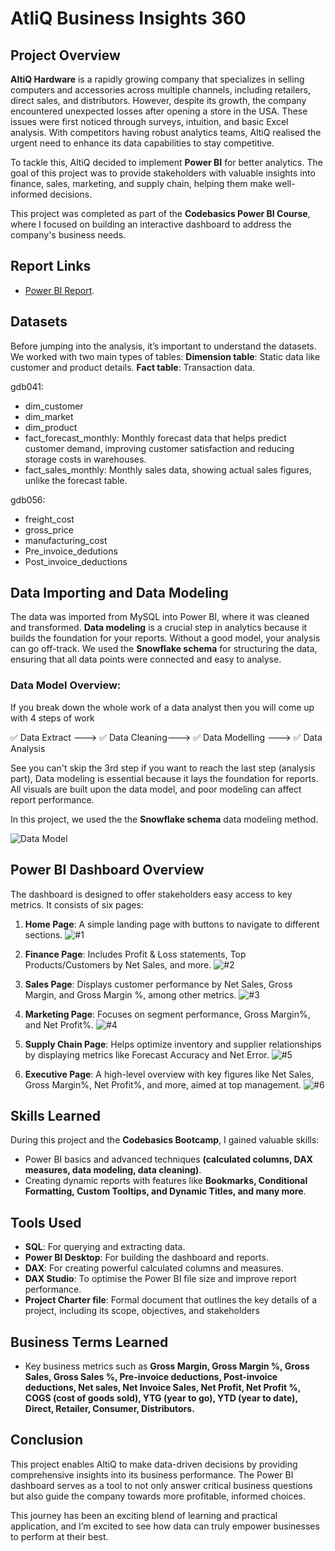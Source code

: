 # AtliQ Business Insights 360

## Project Overview

**AltiQ Hardware** is a rapidly growing company that specializes in selling computers and accessories across multiple channels, including retailers, direct sales, and distributors. However, despite its growth, the company encountered unexpected losses after opening a store in the USA. These issues were first noticed through surveys, intuition, and basic Excel analysis. With competitors having robust analytics teams, AltiQ realised the urgent need to enhance its data capabilities to stay competitive.

To tackle this, AltiQ decided to implement **Power BI** for better analytics. The goal of this project was to provide stakeholders with valuable insights into finance, sales, marketing, and supply chain, helping them make well-informed decisions.

This project was completed as part of the **Codebasics Power BI Course**, where I focused on building an interactive dashboard to address the company's business needs.

## Report Links
- [Power BI Report](https://app.powerbi.com/view?r=eyJrIjoiYWM2MDVmOTgtZDA2Mi00NzY3LTg5ODYtZGMxOTFkOGIxZjNiIiwidCI6ImM2ZTU0OWIzLTVmNDUtNDAzMi1hYWU5LWQ0MjQ0ZGM1YjJjNCJ9).

## Datasets

Before jumping into the analysis, it’s important to understand the datasets. We worked with two main types of tables:
**Dimension table**: Static data like customer and product details.
**Fact table**: Transaction data.

gdb041:

- dim_customer
- dim_market
- dim_product
- fact_forecast_monthly: Monthly forecast data that helps predict customer demand, improving customer satisfaction and reducing storage costs in warehouses.
- fact_sales_monthly: Monthly sales data, showing actual sales figures, unlike the forecast table.

gdb056:

- freight_cost
- gross_price
- manufacturing_cost
- Pre_invoice_dedutions
- Post_invoice_deductions

## Data Importing and Data Modeling

The data was imported from MySQL into Power BI, where it was cleaned and transformed. **Data modeling** is a crucial step in analytics because it builds the foundation for your reports. Without a good model, your analysis can go off-track. We used the **Snowflake schema** for structuring the data, ensuring that all data points were connected and easy to analyse.

### Data Model Overview:

If you break down the whole work of a data analyst then you will come up with 4 steps of work

✅ Data Extract ---> ✅ Data Cleaning---> ✅ Data Modelling ---> ✅ Data Analysis

See you can't skip the 3rd step if you want to reach the last step (analysis part), Data modeling is essential because it lays the foundation for reports. All visuals are built upon the data model, and poor modeling can affect report performance.

In this project, we used the the **Snowflake schema** data modeling method.

![Data Model](https://github.com/user-attachments/assets/5243f1ec-7230-4753-8b2b-8f1e28b7837e)


## Power BI Dashboard Overview

The dashboard is designed to offer stakeholders easy access to key metrics. It consists of six pages:

1. **Home Page**: A simple landing page with buttons to navigate to different sections.
![#1](https://github.com/user-attachments/assets/6d158f88-a269-451c-901e-a4740d2018ef)

2. **Finance Page**: Includes Profit & Loss statements, Top Products/Customers by Net Sales, and more.
![#2](https://github.com/user-attachments/assets/e5136209-aad3-4c9d-b00c-791cfb15b16a)

3. **Sales Page**: Displays customer performance by Net Sales, Gross Margin, and Gross Margin %, among other metrics.
![#3](https://github.com/user-attachments/assets/045f6ab4-c6df-4fc4-83ff-0c757a5dbc4d)

4. **Marketing Page**: Focuses on segment performance, Gross Margin%, and Net Profit%.
![#4](https://github.com/user-attachments/assets/7377846d-8850-47aa-9c39-44fd1dc6f3cf)

5. **Supply Chain Page**: Helps optimize inventory and supplier relationships by displaying metrics like Forecast Accuracy and Net Error.
![#5](https://github.com/user-attachments/assets/3b074c6a-49a6-4d6b-bdd2-0a180d9d60bd)

6. **Executive Page**: A high-level overview with key figures like Net Sales, Gross Margin%, Net Profit%, and more, aimed at top management.
![#6](https://github.com/user-attachments/assets/7991832a-cac7-40da-89e0-b611e61ccd6c)


## Skills Learned

During this project and the **Codebasics Bootcamp**, I gained valuable skills:
- Power BI basics and advanced techniques **(calculated columns, DAX measures, data modeling, data cleaning)**.
- Creating dynamic reports with features like **Bookmarks, Conditional Formatting, Custom Tooltips, and Dynamic Titles, and many more**.

## Tools Used
- **SQL**: For querying and extracting data.
- **Power BI Desktop**: For building the dashboard and reports.
- **DAX**: For creating powerful calculated columns and measures.
- **DAX Studio**: To optimise the Power BI file size and improve report performance.
- **Project Charter file**: Formal document that outlines the key details of a project, including its scope, objectives, and stakeholders

## Business Terms Learned
- Key business metrics such as **Gross Margin, Gross Margin %, Gross Sales, Gross Sales %, Pre-invoice deductions, Post-invoice deductions, Net sales, Net Invoice Sales, Net Profit, Net Profit %, COGS (cost of goods sold), YTG (year to go), YTD (year to date), Direct, Retailer, Consumer, Distributors.**

## Conclusion

This project enables AltiQ to make data-driven decisions by providing comprehensive insights into its business performance. The Power BI dashboard serves as a tool to not only answer critical business questions but also guide the company towards more profitable, informed choices.

This journey has been an exciting blend of learning and practical application, and I’m excited to see how data can truly empower businesses to perform at their best.
